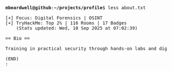 <pre>

<strong>mbeardwell@github</strong>:<strong>~/projects/profile</strong>$ less about.txt

[+] Focus: Digital Forensics | OSINT
[+] TryHackMe: Top 2% | 116 Rooms | 17 Badges
    (Stats updated: Wed, 10 Sep 2025 at 07:02:39)

== Bio ==

Training in practical security through hands-on labs and digital investigations.

(END)
:
</pre>
